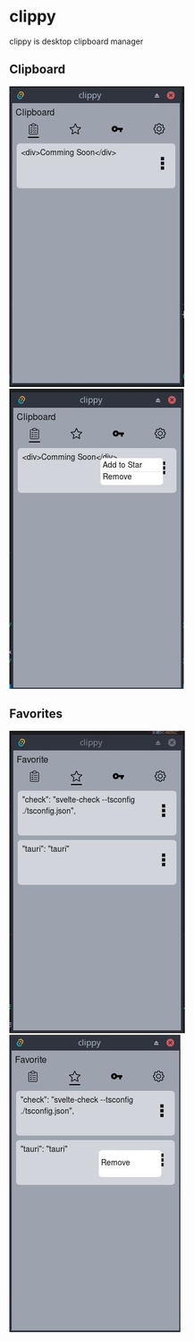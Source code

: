 # clippy
clippy is desktop clipboard manager

## Clipboard
![clipboard1](/screenshots/clippy_clipboard1.jpg)
![clipboard2](/screenshots/clippy_clipboard2.jpg)

## Favorites
![favorite1](/screenshots/clippy_favorite1.jpg)
![favorite2](/screenshots/clippy_favorite2.jpg)